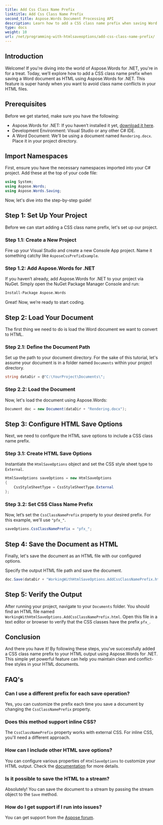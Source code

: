 ```yaml
---
title: Add Css Class Name Prefix
linktitle: Add Css Class Name Prefix
second_title: Aspose.Words Document Processing API
description: Learn how to add a CSS class name prefix when saving Word documents as HTML using Aspose.Words for .NET. Step-by-step guide, code snippets, and FAQs included.
type: docs
weight: 10
url: /net/programming-with-htmlsaveoptions/add-css-class-name-prefix/
---
```

## Introduction

Welcome! If you're diving into the world of Aspose.Words for .NET, you're in for a treat. Today, we’ll explore how to add a CSS class name prefix when saving a Word document as HTML using Aspose.Words for .NET. This feature is super handy when you want to avoid class name conflicts in your HTML files.

## Prerequisites

Before we get started, make sure you have the following:

- Aspose.Words for .NET: If you haven’t installed it yet, [download it here](https://releases.aspose.com/words/net/).
- Development Environment: Visual Studio or any other C# IDE.
- A Word Document: We'll be using a document named `Rendering.docx`. Place it in your project directory.

## Import Namespaces

First, ensure you have the necessary namespaces imported into your C# project. Add these at the top of your code file:

```csharp
using System;
using Aspose.Words;
using Aspose.Words.Saving;
```

Now, let's dive into the step-by-step guide!

## Step 1: Set Up Your Project

Before we can start adding a CSS class name prefix, let's set up our project.

### Step 1.1: Create a New Project

Fire up your Visual Studio and create a new Console App project. Name it something catchy like `AsposeCssPrefixExample`.

### Step 1.2: Add Aspose.Words for .NET

If you haven’t already, add Aspose.Words for .NET to your project via NuGet. Simply open the NuGet Package Manager Console and run:

```bash
Install-Package Aspose.Words
```

Great! Now, we’re ready to start coding.

## Step 2: Load Your Document

The first thing we need to do is load the Word document we want to convert to HTML.

### Step 2.1: Define the Document Path

Set up the path to your document directory. For the sake of this tutorial, let's assume your document is in a folder named `Documents` within your project directory.

```csharp
string dataDir = @"C:\YourProject\Documents\";
```

### Step 2.2: Load the Document

Now, let's load the document using Aspose.Words:

```csharp
Document doc = new Document(dataDir + "Rendering.docx");
```

## Step 3: Configure HTML Save Options

Next, we need to configure the HTML save options to include a CSS class name prefix.

### Step 3.1: Create HTML Save Options

Instantiate the `HtmlSaveOptions` object and set the CSS style sheet type to `External`.

```csharp
HtmlSaveOptions saveOptions = new HtmlSaveOptions
{
    CssStyleSheetType = CssStyleSheetType.External
};
```

### Step 3.2: Set CSS Class Name Prefix

Now, let’s set the `CssClassNamePrefix` property to your desired prefix. For this example, we'll use `"pfx_"`.

```csharp
saveOptions.CssClassNamePrefix = "pfx_";
```

## Step 4: Save the Document as HTML

Finally, let's save the document as an HTML file with our configured options.


Specify the output HTML file path and save the document.

```csharp
doc.Save(dataDir + "WorkingWithHtmlSaveOptions.AddCssClassNamePrefix.html", saveOptions);
```

## Step 5: Verify the Output

After running your project, navigate to your `Documents` folder. You should find an HTML file named `WorkingWithHtmlSaveOptions.AddCssClassNamePrefix.html`. Open this file in a text editor or browser to verify that the CSS classes have the prefix `pfx_`.

## Conclusion

And there you have it! By following these steps, you've successfully added a CSS class name prefix to your HTML output using Aspose.Words for .NET. This simple yet powerful feature can help you maintain clean and conflict-free styles in your HTML documents.

## FAQ's

### Can I use a different prefix for each save operation?
Yes, you can customize the prefix each time you save a document by changing the `CssClassNamePrefix` property.

### Does this method support inline CSS?
The `CssClassNamePrefix` property works with external CSS. For inline CSS, you'll need a different approach.

### How can I include other HTML save options?
You can configure various properties of `HtmlSaveOptions` to customize your HTML output. Check the [documentation](https://reference.aspose.com/words/net/) for more details.

### Is it possible to save the HTML to a stream?
Absolutely! You can save the document to a stream by passing the stream object to the `Save` method.

### How do I get support if I run into issues?
You can get support from the [Aspose forum](https://forum.aspose.com/c/words/8).
